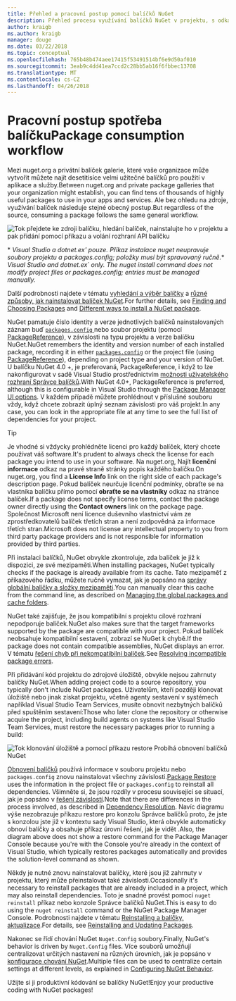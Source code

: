 ```yaml
---
title: Přehled a pracovní postup pomocí balíčků NuGet
description: Přehled procesu využívání balíčků NuGet v projektu, s odkazy na další konkrétní části procesu.
author: kraigb
ms.author: kraigb
manager: douge
ms.date: 03/22/2018
ms.topic: conceptual
ms.openlocfilehash: 765b48b474aee17415f53491514bf6e9d50af010
ms.sourcegitcommit: 3eab9c4dd41ea7ccd2c28bb5ab16f6fbbec13708
ms.translationtype: MT
ms.contentlocale: cs-CZ
ms.lasthandoff: 04/26/2018
---
```

# <a name="package-consumption-workflow"></a><span data-ttu-id="df26a-103">Pracovní postup spotřeba balíčku</span><span class="sxs-lookup"><span data-stu-id="df26a-103">Package consumption workflow</span></span>

<span data-ttu-id="df26a-104">Mezi nuget.org a privátní balíček galerie, které vaše organizace může vytvořit můžete najít desetitisíce velmi užitečné balíčků pro použití v aplikace a služby.</span><span class="sxs-lookup"><span data-stu-id="df26a-104">Between nuget.org and private package galleries that your organization might establish, you can find tens of thousands of highly useful packages to use in your apps and services.</span></span> <span data-ttu-id="df26a-105">Ale bez ohledu na zdroje, využívání balíček následuje stejné obecný postup.</span><span class="sxs-lookup"><span data-stu-id="df26a-105">But regardless of the source, consuming a package follows the same general workflow.</span></span>

![Tok přejdete ke zdroji balíčku, hledání balíček, nainstalujte ho v projektu a pak přidání pomocí příkazu a volání rozhraní API balíčku](media/Overview-01-GeneralFlow.png)

<span data-ttu-id="df26a-107">\* _Visual Studio a dotnet.ex' pouze. Příkaz instalace nuget neupravuje soubory projektu a packages.config; položky musí být spravovaný ručně._</span><span class="sxs-lookup"><span data-stu-id="df26a-107">\* _Visual Studio and dotnet.ex\` only. The nuget install command does not modify project files or packages.config; entries must be managed manually._</span></span>

<span data-ttu-id="df26a-108">Další podrobnosti najdete v tématu [vyhledání a výběr balíčky](../consume-packages/finding-and-choosing-packages.md) a [různé způsoby, jak nainstalovat balíček NuGet](ways-to-install-a-package.md).</span><span class="sxs-lookup"><span data-stu-id="df26a-108">For further details, see [Finding and Choosing Packages](../consume-packages/finding-and-choosing-packages.md) and [Different ways to install a NuGet package](ways-to-install-a-package.md).</span></span>

<span data-ttu-id="df26a-109">NuGet pamatuje číslo identity a verze jednotlivých balíčků nainstalovaných záznam buď [ `packages.config` ](../reference/packages-config.md) nebo soubor projektu (pomocí [PackageReference](../consume-packages/package-references-in-project-files.md)), v závislosti na typu projektu a verze balíčku NuGet.</span><span class="sxs-lookup"><span data-stu-id="df26a-109">NuGet remembers the identity and version number of each installed package, recording it in either [`packages.config`](../reference/packages-config.md) or the project file (using [PackageReference](../consume-packages/package-references-in-project-files.md)), depending on project type and your version of NuGet.</span></span> <span data-ttu-id="df26a-110">U balíčku NuGet 4.0 +, je preferovaná, PackageReference, i když to lze nakonfigurovat v sadě Visual Studio prostřednictvím [možnosti uživatelského rozhraní Správce balíčků](../tools/package-manager-ui.md).</span><span class="sxs-lookup"><span data-stu-id="df26a-110">With NuGet 4.0+, PackageReference is preferred, although this is configurable in Visual Studio through the [Package Manager UI options](../tools/package-manager-ui.md).</span></span> <span data-ttu-id="df26a-111">V každém případě můžete prohlédnout v příslušné souboru vždy, když chcete zobrazit úplný seznam závislosti pro váš projekt.</span><span class="sxs-lookup"><span data-stu-id="df26a-111">In any case, you can look in the appropriate file at any time to see the full list of dependencies for your project.</span></span>

> [!Tip]
> <span data-ttu-id="df26a-112">Je vhodné si vždycky prohlédněte licenci pro každý balíček, který chcete používat váš software.</span><span class="sxs-lookup"><span data-stu-id="df26a-112">It's prudent to always check the license for each package you intend to use in your software.</span></span> <span data-ttu-id="df26a-113">Na nuget.org, Najít **licenční informace** odkaz na pravé straně stránky popis každého balíčku.</span><span class="sxs-lookup"><span data-stu-id="df26a-113">On nuget.org, you find a **License Info** link on the right side of each package's description page.</span></span> <span data-ttu-id="df26a-114">Pokud balíček neurčuje licenční podmínky, obraťte se na vlastníka balíčku přímo pomocí **obraťte se na vlastníky** odkaz na stránce balíček.</span><span class="sxs-lookup"><span data-stu-id="df26a-114">If a package does not specify license terms, contact the package owner directly using the **Contact owners** link on the package page.</span></span> <span data-ttu-id="df26a-115">Společnost Microsoft není licence duševního vlastnictví vám ze zprostředkovatelů balíček třetích stran a není zodpovědná za informace třetích stran.</span><span class="sxs-lookup"><span data-stu-id="df26a-115">Microsoft does not license any intellectual property to you from third party package providers and is not responsible for information provided by third parties.</span></span>

<span data-ttu-id="df26a-116">Při instalaci balíčků, NuGet obvykle zkontroluje, zda balíček je již k dispozici, ze své mezipaměti.</span><span class="sxs-lookup"><span data-stu-id="df26a-116">When installing packages, NuGet typically checks if the package is already available from its cache.</span></span> <span data-ttu-id="df26a-117">Tato mezipaměť z příkazového řádku, můžete ručně vymazat, jak je popsáno na [správy globální balíčky a složky mezipaměti](../consume-packages/managing-the-global-packages-and-cache-folders.md).</span><span class="sxs-lookup"><span data-stu-id="df26a-117">You can manually clear this cache from the command line, as described on [Managing the global packages and cache folders](../consume-packages/managing-the-global-packages-and-cache-folders.md).</span></span>

<span data-ttu-id="df26a-118">NuGet také zajišťuje, že jsou kompatibilní s projektu cílové rozhraní nepodporuje balíček.</span><span class="sxs-lookup"><span data-stu-id="df26a-118">NuGet also makes sure that the target frameworks supported by the package are compatible with your project.</span></span> <span data-ttu-id="df26a-119">Pokud balíček neobsahuje kompatibilní sestavení, zobrazí se NuGet k chybě.</span><span class="sxs-lookup"><span data-stu-id="df26a-119">If the package does not contain compatible assemblies, NuGet displays an error.</span></span> <span data-ttu-id="df26a-120">V tématu [řešení chyb při nekompatibilní balíček](dependency-resolution.md#resolving-incompatible-package-errors).</span><span class="sxs-lookup"><span data-stu-id="df26a-120">See [Resolving incompatible package errors](dependency-resolution.md#resolving-incompatible-package-errors).</span></span>

<span data-ttu-id="df26a-121">Při přidávání kód projektu do zdrojové úložiště, obvykle nejsou zahrnuty balíčky NuGet.</span><span class="sxs-lookup"><span data-stu-id="df26a-121">When adding project code to a source repository, you typically don't include NuGet packages.</span></span> <span data-ttu-id="df26a-122">Uživatelům, kteří později klonovat úložiště nebo jinak získat projektu, včetně agenty sestavení v systémech například Visual Studio Team Services, musíte obnovit nezbytných balíčků před spuštěním sestavení:</span><span class="sxs-lookup"><span data-stu-id="df26a-122">Those who later clone the repository or otherwise acquire the project, including build agents on systems like Visual Studio Team Services, must restore the necessary packages prior to running a build:</span></span>

![Tok klonování úložiště a pomocí příkazu restore Probíhá obnovení balíčků NuGet](media/Overview-02-RestoreFlow.png)

<span data-ttu-id="df26a-124">[Obnovení balíčků](../consume-packages/package-restore.md) používá informace v souboru projektu nebo `packages.config` znovu nainstalovat všechny závislosti.</span><span class="sxs-lookup"><span data-stu-id="df26a-124">[Package Restore](../consume-packages/package-restore.md) uses the information in the project file or `packages.config` to reinstall all dependencies.</span></span> <span data-ttu-id="df26a-125">Všimněte si, že jsou rozdíly v procesu související se situací, jak je popsáno v [řešení závislostí](../consume-packages/dependency-resolution.md).</span><span class="sxs-lookup"><span data-stu-id="df26a-125">Note that there are differences in the process involved, as described in [Dependency Resolution](../consume-packages/dependency-resolution.md).</span></span> <span data-ttu-id="df26a-126">Navíc diagramu výše nezobrazuje příkazu restore pro konzolu Správce balíčků proto, že jste s konzolou jste již v kontextu sady Visual Studio, která obvykle automaticky obnoví balíčky a obsahuje příkaz úrovni řešení, jak je vidět .</span><span class="sxs-lookup"><span data-stu-id="df26a-126">Also, the diagram above does not show a restore command for the Package Manager Console because you're with the Console you're already in the context of Visual Studio, which typically restores packages automatically and provides the solution-level command as shown.</span></span>

<span data-ttu-id="df26a-127">Někdy je nutné znovu nainstalovat balíčky, které jsou již zahrnuty v projektu, který může přeinstalovat také závislosti.</span><span class="sxs-lookup"><span data-stu-id="df26a-127">Occasionally it's necessary to reinstall packages that are already included in a project, which may also reinstall dependencies.</span></span> <span data-ttu-id="df26a-128">Toto je snadné provést pomocí `nuget reinstall` příkaz nebo konzole Správce balíčků NuGet.</span><span class="sxs-lookup"><span data-stu-id="df26a-128">This is easy to do using the `nuget reinstall` command or the NuGet Package Manager Console.</span></span> <span data-ttu-id="df26a-129">Podrobnosti najdete v tématu [Reinstalling a balíčky, aktualizace](../consume-packages/reinstalling-and-updating-packages.md).</span><span class="sxs-lookup"><span data-stu-id="df26a-129">For details, see [Reinstalling and Updating Packages](../consume-packages/reinstalling-and-updating-packages.md).</span></span>

<span data-ttu-id="df26a-130">Nakonec se řídí chování NuGet `Nuget.Config` soubory.</span><span class="sxs-lookup"><span data-stu-id="df26a-130">Finally, NuGet's behavior is driven by `Nuget.Config` files.</span></span> <span data-ttu-id="df26a-131">Více souborů umožňují centralizovat určitých nastavení na různých úrovních, jak je popsáno v [konfigurace chování NuGet](../consume-packages/configuring-nuget-behavior.md).</span><span class="sxs-lookup"><span data-stu-id="df26a-131">Multiple files can be used to centralize certain settings at different levels, as explained in [Configuring NuGet Behavior](../consume-packages/configuring-nuget-behavior.md).</span></span>

<span data-ttu-id="df26a-132">Užijte si ji produktivní kódování se balíčky NuGet!</span><span class="sxs-lookup"><span data-stu-id="df26a-132">Enjoy your productive coding with NuGet packages!</span></span>
